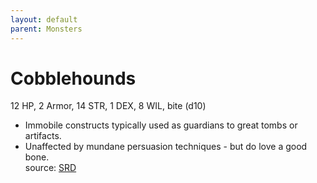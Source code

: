 ```yaml
---
layout: default
parent: Monsters
---
```

# Cobblehounds
12 HP, 2 Armor, 14 STR, 1 DEX, 8 WIL, bite (d10)  
- Immobile constructs typically used as guardians to great tombs or artifacts.   
- Unaffected by mundane persuasion techniques - but do love a good bone.   
source: [SRD](/cairn-srd#Bestiary)
